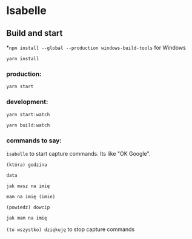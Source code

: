 # Isabelle

## Build and start
*`npm install --global --production windows-build-tools` for Windows

`yarn install`

### production:

`yarn start`

### development:

`yarn start:watch`

`yarn build:watch`

### commands to say:

`isabelle` to start capture commands. Its like "OK Google".
 
 `(która) godzina`
 
 `data`
 
 `jak masz na imię`
 
 `mam na imię (imie)`
 
 `(powiedz) dowcip`
 
 `jak mam na imię`

`(to wszystko) dziękuję` to stop capture commands


 
